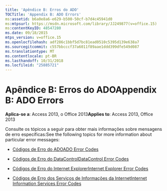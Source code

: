 ```yaml
---
title: 'Apêndice B: Erros do ADO'
TOCTitle: 'Appendix B: ADO Errors'
ms:assetid: b6a0e8a6-e629-b500-50cf-b7d4c45941d0
ms:mtpsurl: https://msdn.microsoft.com/library/JJ249877(v=office.15)
ms:contentKeyID: 48547280
ms.date: 09/18/2015
mtps_version: v=office.15
ms.openlocfilehash: adf286c1bbf5d7bc81ead0510c5395d139e638a7
ms.sourcegitcommit: c557bbcccf37a6011f89aae1ddd399dfe549d087
ms.translationtype: MT
ms.contentlocale: pt-BR
ms.lasthandoff: 10/31/2018
ms.locfileid: "25885721"
---
```

# <a name="appendix-b-ado-errors"></a><span data-ttu-id="be544-102">Apêndice B: Erros do ADO</span><span class="sxs-lookup"><span data-stu-id="be544-102">Appendix B: ADO Errors</span></span>


<span data-ttu-id="be544-103">**Aplica-se a**: Access 2013, o Office 2013</span><span class="sxs-lookup"><span data-stu-id="be544-103">**Applies to**: Access 2013, Office 2013</span></span>

<span data-ttu-id="be544-104">Consulte os tópicos a seguir para obter mais informações sobre mensagens de erro específicas:</span><span class="sxs-lookup"><span data-stu-id="be544-104">See the following topics for more information about particular error messages:</span></span>

- [<span data-ttu-id="be544-105">Códigos de Erro do ADO</span><span class="sxs-lookup"><span data-stu-id="be544-105">ADO Error Codes</span></span>](ado-error-codes.md)

- [<span data-ttu-id="be544-106">Códigos de Erro do DataControl</span><span class="sxs-lookup"><span data-stu-id="be544-106">DataControl Error Codes</span></span>](datacontrol-error-codes.md)

- [<span data-ttu-id="be544-107">Códigos de Erro do Internet Explorer</span><span class="sxs-lookup"><span data-stu-id="be544-107">Internet Explorer Error Codes</span></span>](internet-explorer-error-codes.md)

- [<span data-ttu-id="be544-108">Códigos de Erro dos Serviços de Informações da Internet</span><span class="sxs-lookup"><span data-stu-id="be544-108">Internet Information Services Error Codes</span></span>](internet-information-services-error-codes.md)

